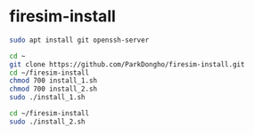 # firesim-install

```bash
sudo apt install git openssh-server
```

```bash
cd ~
git clone https://github.com/ParkDongho/firesim-install.git
cd ~/firesim-install
chmod 700 install_1.sh
chmod 700 install_2.sh
sudo ./install_1.sh
```

```bash
cd ~/firesim-install
sudo ./install_2.sh
```
